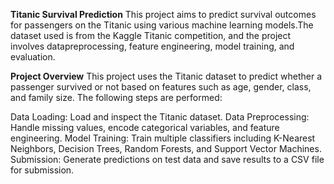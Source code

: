 **Titanic Survival Prediction**
This project aims to predict survival outcomes for passengers on the Titanic using various machine learning models.The dataset used is from the Kaggle Titanic competition, and the project involves datapreprocessing, feature engineering, model training, and evaluation.

**Project Overview**
This project uses the Titanic dataset to predict whether a passenger survived or not based on features such as age, gender, class, and family size. The following steps are performed:

Data Loading: Load and inspect the Titanic dataset.
Data Preprocessing: Handle missing values, encode categorical variables, and feature engineering.
Model Training: Train multiple classifiers including K-Nearest Neighbors, Decision Trees, Random Forests, and Support Vector Machines.
Submission: Generate predictions on test data and save results to a CSV file for submission.
